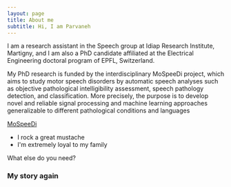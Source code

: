 ```yaml
---
layout: page
title: About me
subtitle: Hi, I am Parvaneh
---
```


I am a research assistant in the Speech group at Idiap Research Institute, Martigny, and I am also a PhD candidate affiliated at the Electrical Engineering doctoral program of EPFL, Switzerland.

My PhD research is funded by the interdisciplinary MoSpeeDi project, which aims to study motor speech disorders by automatic speech analyses such as objective pathological intelligibility assessment, speech pathology detection, and classification. More precisely, the purpose is to develop novel and reliable signal processing and machine learning approaches generalizable to different pathological conditions and languages


[MoSpeeDi](https://www.unige.ch/fapse/mospeedi/)
- I rock a great mustache
- I'm extremely loyal to my family

What else do you need?

### My story again
